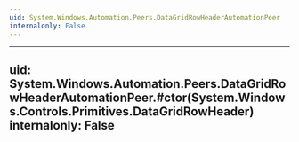 ```yaml
---
uid: System.Windows.Automation.Peers.DataGridRowHeaderAutomationPeer
internalonly: False
---
```


---
uid: System.Windows.Automation.Peers.DataGridRowHeaderAutomationPeer.#ctor(System.Windows.Controls.Primitives.DataGridRowHeader)
internalonly: False
---
